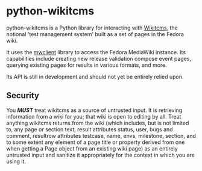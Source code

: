 # python-wikitcms

python-wikitcms is a Python library for interacting with [Wikitcms][1],
the notional 'test management system' built as a set of pages in the
Fedora wiki.

It uses the [mwclient][2] library to access the Fedora MediaWiki
instance. Its capabilities include creating new release validation
compose event pages, querying existing pages for results in various
formats, and more.

Its API is still in development and should not yet be entirely relied
upon.

## Security

You ***MUST*** treat wikitcms as a source of untrusted input. It is
retrieving information from a wiki for you; that wiki is open to
editing by all. Treat anything wikitcms returns from the wiki (which
includes, but is not limited to, any page or section text, result
attributes status, user, bugs and comment, resultrow attributes
testcase, name, envs, milestone, section, and to some extent any
element of a page title or property derived from one when getting
a Page object from an existing wiki page) as an entirely untrusted
input and sanitize it appropriately for the context in which you
are using it.

[1]: https://fedoraproject.org/wiki/Wikitcms
[2]: https://github.com/mwclient/mwclient
